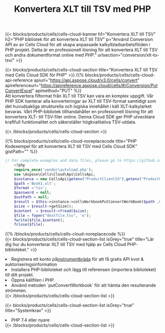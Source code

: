 ﻿---
title:  Konvertera XLT till TSV med PHP
description:  Använda Aspose.Cells Cloud SDK för PHP för att konvertera en fil i XLT-format till en fil i TSV-format.
kwords: Excel, Convert XLT to TSV, REST, PHP
howto: How to convert XLT to TSV using Aspose.Cells Cloud PHP library.
---
{{< blocks/products/cells/cells-cloud-banner h1="Konvertera XLT till TSV" h2="PHP bibliotek för att konvertera XLT till TSV" p="Använd Conversion API av av Cells Cloud för att skapa anpassade kalkylbladsarbetsflöden i PHP projekt. Detta är en professionell lösning för att konvertera XLT till TSV och andra dokumentformat online med PHP." urlsection="conversion/xlt-to-tsv/" >}}

{{< blocks/products/cells/cells-cloud-section title="Konvertera XLT till TSV med Cells Cloud SDK för PHP" >}}
{{% blocks/products/cells/cells-cloud-api-reference apiurl="https://api.aspose.cloud/v3.0/cells/convert" apireferenceurl="https://apireference.aspose.cloud/cells/#/Conversion/PutConvertExcel" apimethod="PUT" %}}
<br/>
Att konvertera filformat från XLT till TSV kan vara en komplex uppgift. Vår PHP SDK hanterar alla konverteringar av XLT till TSV-format samtidigt som det huvudsakliga strukturella och logiska innehållet i käll XLT-kalkylarket bevaras. Vårt PHP-bibliotek tillhandahåller en professionell lösning för att konvertera XLT- till TSV-filer online. Denna Cloud SDK ger PHP utvecklare kraftfull funktionalitet och säkerställer högkvalitativa TSV-utdata.

{{< /blocks/products/cells/cells-cloud-section >}}

{{% blocks/products/cells/cells-cloud-noreplacecode title="PHP Kodexempel för att konvertera XLT till TSV med Cells Cloud SDK" gistPath="" %}}
 
```php
// For complete examples and data files, please go to https://github.com/aspose-cells-cloud/aspose-cells-cloud-php/
    <?php
    require_once('vendor\autoload.php');
    use \Aspose\Cells\Cloud\Api\CellsApi;
    $instance = new CellsApi(getenv("ProductClientId"),getenv("ProductClientSecret"));
    $path ='Book1.xlt';    
    $format ='tsv';
    $password = null;
    $outPath = null;      
    $result = $this->instance->cellsWorkbookPutConvertWorkBook($path ,$format, $password,  $outPath);
    $size = $result->getSize();
    $content  = $result->fread($size);
    $file = fopen("destfile.tsv", 'w');
    fwrite($file,$content);
    fclose($file);
```
 
{{% /blocks/products/cells/cells-cloud-noreplacecode %}}
<br/>
{{< blocks/products/cells/cells-cloud-section-list isGrey="true" title="Lär dig hur du konverterar XLT till TSV med hjälp av Cells Cloud PHP-biblioteket." >}}
<li> Registrera ett konto på<a href="https://dashboard.aspose.cloud/">instrumentbräda</a> för att få gratis API kvot & auktoriseringsinformation</li>
<li>Installera PHP-biblioteket och lägg till referensen (importera biblioteket) till ditt projekt.</li>
<li>Öppna källfilen i PHP.</li>
<li>Använd metoden `putConvertWorkbook` för att hämta den resulterande strömmen.</li>
{{< /blocks/products/cells/cells-cloud-section-list >}}

{{< blocks/products/cells/cells-cloud-section-list isGrey="true" title="Systemkrav" >}}
<li>PHP 7.4 eller nyare</li>
{{< /blocks/products/cells/cells-cloud-section-list >}}
